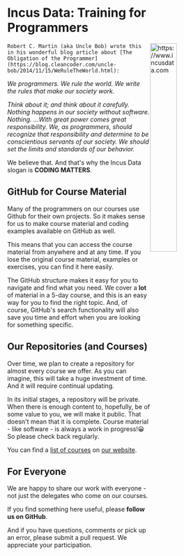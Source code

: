 
# Incus Data: Training for Programmers
<div><img src="https://user-images.githubusercontent.com/51994052/229132288-fc1cc8d2-500d-4f64-a476-ddcd33699397.png" alt="https://www.incusdata.com "Incus Data Home Page" width="35%" style="width:35%; float:right"></div>

    Robert C. Martin (aka Uncle Bob) wrote this in his wonderful blog article about [The Obligation of the Programmer](https://blog.cleancoder.com/uncle-bob/2014/11/15/WeRuleTheWorld.html):

*We programmers. We rule the world. We write the rules that make our society work.*

*Think about it; and think about it carefully. Nothing happens in our society without software. Nothing.*
*...With great power comes great responsibility. We, as programmers, should recognize that responsibility and determine to be conscientious servants of our society. We should set the limits and standards of our behavior.*

We believe that. And that's why the Incus Data slogan is **CODING MATTERS**.

## GitHub for Course Material 

Many of the programmers on our courses use Github for their own projects. So it makes sense for us to make course material and coding examples available on GitHub as well.

This means that you can access the course material from anywhere and at any time. If you lose the original course material, examples or exercises, you can find it here easily.

The GitHub structure makes it easy for you to navigate and find what you need. We cover a **lot** of material in a 5-day course, and this is an easy way for you to find the right topic. And, of course, GitHub's search functionality will also save you time and effort when you are looking for something specific.

## Our Repositories (and Courses)

Over time, we plan to create a repository for almost every course we offer. As you can imagine, this will take a huge investment of time. And it will require continual updating.

In its initial stages, a repository will be private. When there is enough content to, hopefully, be of some value to you, we will make it public. That doesn't mean that it is complete. Course material - like software - is always a work in progress!:grinning: So please check back regularly.

You can find a [list of courses](https://incusdata.com/courses) on [our website](https://incusdata.com).

## For Everyone

We are happy to share our work with everyone - not just the delegates who come on our courses.

If you find something here useful, please **follow us on GitHub**. 

And if you have questions, comments or pick up an error, please submit a pull request. We appreciate your participation.

[gp-incusdata]:
    https://incusdata.github.io
    "GitHub Pages — Incus Data Home Page"

